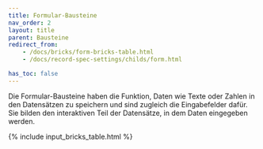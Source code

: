 ```yaml
---
title: Formular-Bausteine
nav_order: 2
layout: title
parent: Bausteine
redirect_from:
    - /docs/bricks/form-bricks-table.html
    - /docs/record-spec-settings/childs/form.html

has_toc: false
---
```


Die Formular-Bausteine haben die Funktion, Daten wie Texte oder Zahlen in den Datensätzen zu speichern und sind zugleich die Eingabefelder dafür. Sie bilden den interaktiven Teil der Datensätze, in dem Daten eingegeben werden.

{% include input_bricks_table.html %}
